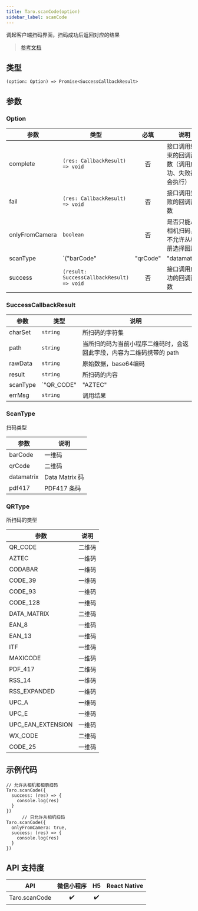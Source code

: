```yaml
---
title: Taro.scanCode(option)
sidebar_label: scanCode
---
```


调起客户端扫码界面，扫码成功后返回对应的结果

> [参考文档](https://developers.weixin.qq.com/miniprogram/dev/api/device/scan/wx.scanCode.html)

## 类型

```tsx
(option: Option) => Promise<SuccessCallbackResult>
```

## 参数

### Option

| 参数 | 类型 | 必填 | 说明 |
| --- | --- | :---: | --- |
| complete | `(res: CallbackResult) => void` | 否 | 接口调用结束的回调函数（调用成功、失败都会执行） |
| fail | `(res: CallbackResult) => void` | 否 | 接口调用失败的回调函数 |
| onlyFromCamera | `boolean` | 否 | 是否只能从相机扫码，不允许从相册选择图片 |
| scanType | `("barCode" | "qrCode" | "datamatrix" | "pdf417")[]` | 否 | 扫码类型 |
| success | `(result: SuccessCallbackResult) => void` | 否 | 接口调用成功的回调函数 |

### SuccessCallbackResult

| 参数 | 类型 | 说明 |
| --- | --- | --- |
| charSet | `string` | 所扫码的字符集 |
| path | `string` | 当所扫的码为当前小程序二维码时，会返回此字段，内容为二维码携带的 path |
| rawData | `string` | 原始数据，base64编码 |
| result | `string` | 所扫码的内容 |
| scanType | `"QR_CODE" | "AZTEC" | "CODABAR" | "CODE_39" | "CODE_93" | "CODE_128" | "DATA_MATRIX" | "EAN_8" | "EAN_13" | "ITF" | "MAXICODE" | "PDF_417" | "RSS_14" | "RSS_EXPANDED" | "UPC_A" | "UPC_E" | "UPC_EAN_EXTENSION" | "WX_CODE" | "CODE_25"` | 所扫码的类型 |
| errMsg | `string` | 调用结果 |

### ScanType

扫码类型

| 参数 | 说明 |
| --- | --- |
| barCode | 一维码 |
| qrCode | 二维码 |
| datamatrix | Data Matrix 码 |
| pdf417 | PDF417 条码 |

### QRType

所扫码的类型

| 参数 | 说明 |
| --- | --- |
| QR_CODE | 二维码 |
| AZTEC | 一维码 |
| CODABAR | 一维码 |
| CODE_39 | 一维码 |
| CODE_93 | 一维码 |
| CODE_128 | 一维码 |
| DATA_MATRIX | 二维码 |
| EAN_8 | 一维码 |
| EAN_13 | 一维码 |
| ITF | 一维码 |
| MAXICODE | 一维码 |
| PDF_417 | 二维码 |
| RSS_14 | 一维码 |
| RSS_EXPANDED | 一维码 |
| UPC_A | 一维码 |
| UPC_E | 一维码 |
| UPC_EAN_EXTENSION | 一维码 |
| WX_CODE | 二维码 |
| CODE_25 | 一维码 |

## 示例代码

```tsx
// 允许从相机和相册扫码
Taro.scanCode({
  success: (res) => {
    console.log(res)
  }
})
      // 只允许从相机扫码
Taro.scanCode({
  onlyFromCamera: true,
  success: (res) => {
    console.log(res)
  }
})
```

## API 支持度

| API | 微信小程序 | H5 | React Native |
| :---: | :---: | :---: | :---: |
| Taro.scanCode | ✔️ | ✔️ |  |
